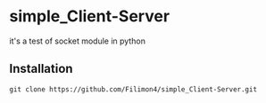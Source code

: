 # simple_Client-Server
it's a test of socket module in python
## Installation
```commandline
git clone https://github.com/Filimon4/simple_Client-Server.git
```
